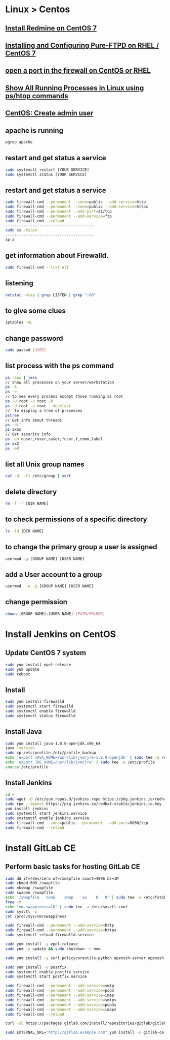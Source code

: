 # Linux > Centos

## [Install Redmine on CentOS 7](https://www.vultr.com/docs/how-to-install-redmine-on-centos-7)
## [Installing and Configuring Pure-FTPD on RHEL / CentOS 7](https://www.alphahosting.com/blog/tips/installing-and-configuring-pure-ftpd-on-centos-7/)
## [open a port in the firewall on CentOS or RHEL](http://ask.xmodulo.com/open-port-firewall-centos-rhel.html)
## [Show All Running Processes in Linux using ps/htop commands](https://www.cyberciti.biz/faq/show-all-running-processes-in-linux/)
## [CentOS: Create admin user](https://www.printsupportcenter.com/hc/en-us/articles/360000680145-CentOS-Create-admin-user)

## apache is running
``` bash
pgrep apache
```
## restart and get status a service
``` bash
sudo systemctl restart [YOUR SERVICE]
sudo systemctl status [YOUR SERVICE]
```
## restart and get status a service
``` bash
sudo firewall-cmd --permanent --zone=public --add-service=http
sudo firewall-cmd --permanent --zone=public --add-service=https
sudo firewall-cmd --permanent --add-port=21/tcp
sudo firewall-cmd --permanent --add-service=ftp
sudo firewall-cmd --reload
---------------------------------------
sudo ss -tulpn
---------------------------------------
ip a
```
## get information about Firewalld.
``` bash
sudo firewall-cmd --list-all
```
## listening
``` bash
netstat -ntap | grep LISTEN | grep ":80"
```
## to give some clues
``` bash
iptables -nL
```
## change password
```bash
sudo passwd [USER]
```
## list process with the ps command
``` bash
ps -aux | less
// show all processes on your server/workstation
ps -A
ps -e
// to see every process except those running as root
ps -U root -u root -N
ps -U root -u root --deselect
//  to display a tree of processes
pstree
// Get info about threads
ps -eLf
ps axms
// Get security info
ps -eo euser,ruser,suser,fuser,f,comm,label
ps axZ
ps -eM

```

##  list all Unix group names
``` bash 
cut -d: -f1 /etc/group | sort
```

## delete directory
```bash
rm -f -r [DIR NAME]
```

## to check permissions of a specific directory
```bash
ls -ld [DIR NAME]
```
## to change the primary group a user is assigned
```bash
usermod -g [GROUP NAME] [USER NAME]
```
## add a User account to a group
```bash
usermod  -a -g [GROUP NAME] [USER NAME]
```
## change permission
```bash
chown [GROUP NAME]:[USER NAME] [PATH/FOLDER]
```

# Install Jenkins on CentOS

## Update CentOS 7 system
``` bash
sudo yum install epel-release
sudo yum update
sudo reboot
```
## Install 
```bash 
sudo yum install firewalld
sudo systemctl start firewalld
sudo systemctl enable firewalld
sudo systemctl status firewalld
```

## Install Java
```bash
sudo yum install java-1.8.0-openjdk.x86_64
java -version
sudo cp /etc/profile /etc/profile_backup
echo 'export JAVA_HOME=/usr/lib/jvm/jre-1.8.0-openjdk' | sudo tee -a /etc/profile
echo 'export JRE_HOME=/usr/lib/jvm/jre' | sudo tee -a /etc/profile
source /etc/profile
```

## Install Jenkins
```bash
cd ~ 
sudo wget -O /etc/yum.repos.d/jenkins.repo https://pkg.jenkins.io/redhat-stable/jenkins.repo
sudo rpm --import https://pkg.jenkins.io/redhat-stable/jenkins.io.key
yum install jenkins
sudo systemctl start jenkins.service
sudo systemctl enable jenkins.service
sudo firewall-cmd --zone=public --permanent --add-port=8080/tcp
sudo firewall-cmd --reload
```
# Install GitLab CE

## Perform basic tasks for hosting GitLab CE
``` bash
sudo dd if=/dev/zero of=/swapfile count=4096 bs=1M
sudo chmod 600 /swapfile
sudo mkswap /swapfile
sudo swapon /swapfile
echo '/swapfile   none    swap    sw    0   0' | sudo tee -a /etc/fstab
free -m
echo 'vm.swappiness=10' | sudo tee -a /etc/sysctl.conf
sudo sysctl -p
cat /proc/sys/vm/swappiness

sudo firewall-cmd --permanent --add-service=http
sudo firewall-cmd --permanent --add-service=https
sudo systemctl reload firewalld.service

sudo yum install -y epel-release
sudo yum -y update && sudo shutdown -r now

sudo yum install -y curl policycoreutils-python openssh-server openssh-clients

sudo yum install -y postfix
sudo systemctl enable postfix.service
sudo systemctl start postfix.service

sudo firewall-cmd --permanent --add-service=smtp
sudo firewall-cmd --permanent --add-service=pop3
sudo firewall-cmd --permanent --add-service=imap
sudo firewall-cmd --permanent --add-service=smtps
sudo firewall-cmd --permanent --add-service=pop3s
sudo firewall-cmd --permanent --add-service=imaps
sudo firewall-cmd --reload

curl -sS https://packages.gitlab.com/install/repositories/gitlab/gitlab-ce/script.rpm.sh | sudo bash

sudo EXTERNAL_URL="http://gitlab.example.com" yum install -y gitlab-ce

```
